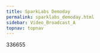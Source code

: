 ```yaml
---
title: SparkLabs Demoday
permalink: sparklabs_demoday.html
sidebar: Video_Broadcast_A
topnav: topnav
---
```


336655